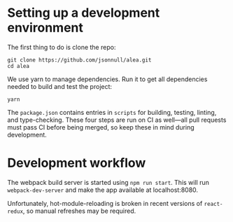 # Setting up a development environment

The first thing to do is clone the repo:

```
git clone https://github.com/jsonnull/alea.git
cd alea
```

We use yarn to manage dependencies. Run it to get all dependencies needed to
build and test the project:

```
yarn
```

The `package.json` contains entries in `scripts` for building, testing,
linting, and type-checking. These four steps are run on CI as well—all pull
requests must pass CI before being merged, so keep these in mind during
development.

# Development workflow

The webpack build server is started using `npm run start`. This will run
`webpack-dev-server` and make the app available at localhost:8080.

Unfortunately, hot-module-reloading is broken in recent versions of
`react-redux`, so manual refreshes may be required.
